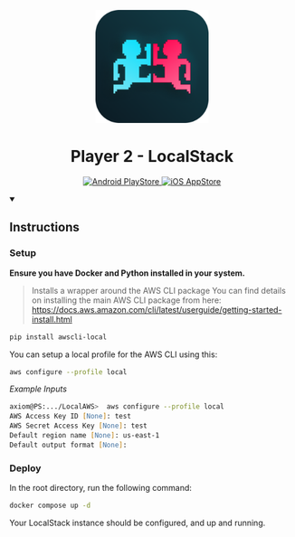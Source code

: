 <!-- Title -->

<p align="center">
  <a href="https://player2app.com/">
    <img alt="Player 2 Logo" src="https://raw.githubusercontent.com/Player2Dev/Player2-Assets/main/assets/p2_logo_rounded.png" height="auto" width="200">
  </a>
</p>

<h1 align="center">Player 2 - LocalStack</h1>

<p align="center">
  <a aria-label="Android PlayStore" href="https://play.google.com/store/apps/details?id=com.dynasty11.player2app" target="_blank">
    <img alt="Android PlayStore" src="https://img.shields.io/badge/Google%20Play-4285F4.svg?logo=Google-Play&labelColor=4285F4&logoColor=fff" />
  </a>

  <a aria-label="iOS AppStore" href="https://itunes.apple.com/us/app/player-2/id1619655364" target="_blank">
    <img alt="iOS AppStore" src="https://img.shields.io/badge/App%20Store-4285F4.svg?logo=App-Store&labelColor=4285F4&logoColor=fff" />
  </a>
</a>

<details  open>
<summary><h2>Instructions</h2></summary>

### Setup

**Ensure you have Docker and Python installed in your system.**

> Installs a wrapper around the AWS CLI package
> You can find details on installing the main AWS CLI package from here: https://docs.aws.amazon.com/cli/latest/userguide/getting-started-install.html

```zsh
pip install awscli-local
```

You can setup a local profile for the AWS CLI using this:

```zsh
aws configure --profile local
```

_Example Inputs_

```zsh
axiom@PS:.../LocalAWS>  aws configure --profile local
AWS Access Key ID [None]: test
AWS Secret Access Key [None]: test
Default region name [None]: us-east-1
Default output format [None]:
```

### Deploy

In the root directory, run the following command:

```zsh
docker compose up -d
```

Your LocalStack instance should be configured, and up and running.

</details>
